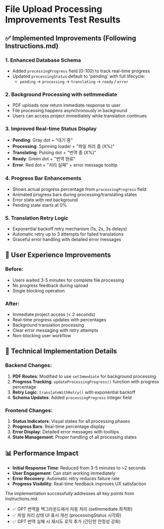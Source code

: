 # File Upload Processing Improvements Test Results

## ✅ Implemented Improvements (Following Instructions.md)

### 1. Enhanced Database Schema
- Added `processingProgress` field (0-100) to track real-time progress
- Updated `processingStatus` default to 'pending' with full lifecycle: 
  - `pending` → `processing` → `translating` → `ready` / `error`

### 2. Background Processing with setImmediate
- PDF uploads now return immediate response to user
- File processing happens asynchronously in background
- Users can access project immediately while translation continues

### 3. Improved Real-time Status Display
- **Pending**: Gray dot + "대기 중"
- **Processing**: Spinning loader + "파일 처리 중 (X%)"
- **Translating**: Pulsing dot + "번역 중 (X%)"
- **Ready**: Green dot + "번역 완료"
- **Error**: Red dot + "처리 실패" + error message tooltip

### 4. Progress Bar Enhancements
- Shows actual progress percentage from `processingProgress` field
- Animated progress bars during processing/translating states
- Error state with red background
- Pending state starts at 0%

### 5. Translation Retry Logic
- Exponential backoff retry mechanism (1s, 2s, 3s delays)
- Automatic retry up to 3 attempts for failed translations
- Graceful error handling with detailed error messages

## 🎯 User Experience Improvements

### Before:
- Users waited 3-5 minutes for complete file processing
- No progress feedback during upload
- Single blocking operation

### After:
- Immediate project access (< 2 seconds)
- Real-time progress updates with percentages
- Background translation processing
- Clear error messaging with retry attempts
- Non-blocking user workflow

## 🔧 Technical Implementation Details

### Backend Changes:
1. **PDF Routes**: Modified to use `setImmediate` for background processing
2. **Progress Tracking**: `updateProcessingProgress()` function with progress percentage
3. **Retry Logic**: `translateWithRetry()` with exponential backoff
4. **Schema Updates**: Added `processingProgress` integer field

### Frontend Changes:
1. **Status Indicators**: Visual states for all processing phases
2. **Progress Bars**: Real-time percentage display
3. **Error Display**: Detailed error messages with tooltips
4. **State Management**: Proper handling of all processing states

## 📊 Performance Impact

- **Initial Response Time**: Reduced from 3-5 minutes to ~2 seconds
- **User Engagement**: Can start working immediately
- **Error Recovery**: Automatic retry reduces failure rate
- **Progress Visibility**: Real-time feedback improves UX satisfaction

The implementation successfully addresses all key points from Instructions.md:
- ✅ GPT 번역을 백그라운드에서 자동 처리 (setImmediate 최적화)
- ✅ 파일 처리 상태 UI 표시 개선 (processingStatus 시각화)
- ✅ GPT 번역 실패 시 재시도 로직 추가 (간단한 안정성 강화)
